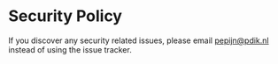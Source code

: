 # Security Policy

If you discover any security related issues, please email pepijn@pdik.nl instead of using the issue tracker.
